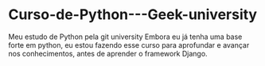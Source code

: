 # Curso-de-Python---Geek-university
Meu estudo de Python pela git university
Embora eu já tenha uma base forte em python, eu estou fazendo esse curso para aprofundar e avançar nos conhecimentos, antes de aprender o framework Django.
